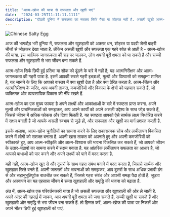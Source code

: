 ```yaml
---
title: "आत्म-खोज की यात्रा से सफलता और खुशी पाएं"
date:  "2024-03-25T11:11:11.1111"
description: "दौड़ती दुनिया में सफलता का मतलब सिर्फ पैसा या शोहरत नहीं है. असली खुशी आत्म-ज्ञान से आती है. जानें कैसे आत्म-खोज की यात्रा आपको सफल और खुशहाल बना सकती है."
---
```

![Chinese Salty Egg](https://images.unsplash.com/photo-1571425046056-cfc17c664e57?q=80&w=507&auto=format&fit=crop&ixlib=rb-4.0.3&ixid=M3wxMjA3fDB8MHxwaG90by1wYWdlfHx8fGVufDB8fHx8fA%3D%3D)

आज की भागदौड़ भरी दुनिया में, सफलता और खुशहाली को अक्सर धन, शोहरत या पदवी जैसी बाहरी चीजों से जोड़कर देखा जाता है. लेकिन असली खुशी और सफलता एक गहरे स्रोत से आती है - आत्म-खोज की यात्रा. इस आत्मिक जागरूकता की राह पर चलकर, लोग अपनी पूरी क्षमता को पा सकते हैं और सच्ची सफलता और खुशहाली से भरा जीवन बना सकते हैं.

आत्म-खोज सिर्फ छिपी हुई प्रतिभा या शौक को ढूंढने के बारे में नहीं है; यह आत्मनिरीक्षण और आत्म-जागरूकता की गहरी यात्रा है. इसमें आपकी सबसे गहरी इच्छाओं, मूल्यों और विश्वासों को समझना शामिल है, यह जानने के लिए कि आपको वास्तव में क्या खुशी देता है और क्या प्रेरित करता है. आत्म-चिंतन और आत्मनिरीक्षण के जरिए, आप अपनी ताकत, कमजोरियों और विकास के क्षेत्रों को पहचान सकते हैं, जो व्यक्तिगत और व्यावसायिक विकास की नींव रखते हैं.

आत्म-खोज का एक मुख्य फायदा है अपने लक्ष्यों और आकांक्षाओं के बारे में स्पष्टता प्राप्त करना. अपने मूल्यों और प्राथमिकताओं को समझकर, आप अपने कार्यों को अपने असली उद्देश्य के साथ जोड़ सकते हैं, जिससे जीवन में अधिक फोकस और दिशा मिलती है. यह स्पष्टता आपको ऐसे सार्थक लक्ष्य निर्धारित करने में सक्षम बनाती है जो आपके असली स्वभाव से जुड़े हों, और सफलता और खुशी का मार्ग प्रशस्त करती है.

इसके अलावा, आत्म-खोज चुनौतियों का सामना करने के लिए सकारात्मक सोच और लचीलापन विकसित करने में लोगों को सशक्त बनाता है. अपनी खास ताकत को अपनाते हुए और अपनी कमजोरियों को स्वीकारते हुए, आप आत्म-स्वीकृति और आत्म-विश्वास की भावना विकसित कर सकते हैं, जो आपको जीवन के उतार-चढ़ावों का सामना करने में सक्षम बनाता है. यह आंतरिक लचीलापन सफलता का आधार है, जो आपको बाधाओं को पार करने और अपने लक्ष्यों को पाने में मदद करता है.

यही नहीं, आत्म-खोज खुद से और दूसरों के साथ गहरा संबंध बनाने में मदद करता है, जिससे सार्थक और खुशहाल रिश्ते बनते हैं. अपनी जरूरतों और भावनाओं को समझकर, आप दूसरों के साथ अधिक प्रभावी ढंग से और सहानुभूतिपूर्वक बातचीत कर सकते हैं, जिससे गहरा संबंध और आपसी समझ पैदा होती है. जुड़ाव और अपनापन का यह एहसास जीवन में समग्र खुशहाली और समृद्धि की भावना को बढ़ाता है.

अंत में, आत्म-खोज एक परिवर्तनकारी यात्रा है जो असली सफलता और खुशहाली की ओर ले जाती है. अपने अंदर की गहराई में जाकर, आप अपनी पूरी क्षमता को जगा सकते हैं, सच्ची खुशी पा सकते हैं और खुशहाली और समृद्धि से भरा जीवन बना सकते हैं. तो हिम्मत करें, आत्म-खोज की यात्रा पर निकलें और अपने भीतर छिपी हुई खुशहाली को पाएं. 
